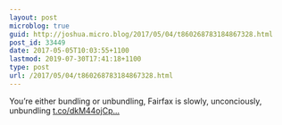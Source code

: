 ```yaml
---
layout: post
microblog: true
guid: http://joshua.micro.blog/2017/05/04/t860268783184867328.html
post_id: 33449
date: 2017-05-05T10:03:55+1100
lastmod: 2019-07-30T17:41:18+1100
type: post
url: /2017/05/04/t860268783184867328.html
---
```

You’re either bundling or unbundling, Fairfax is slowly, unconciously, unbundling [t.co/dkM44ojCp...](https://t.co/dkM44ojCpD)

